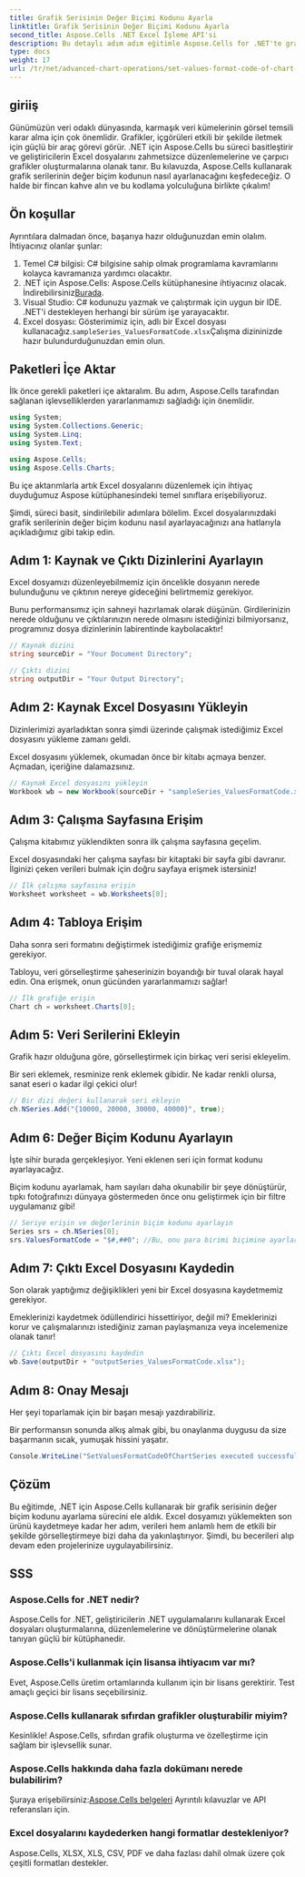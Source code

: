 ```yaml
---
title: Grafik Serisinin Değer Biçimi Kodunu Ayarla
linktitle: Grafik Serisinin Değer Biçimi Kodunu Ayarla
second_title: Aspose.Cells .NET Excel İşleme API'si
description: Bu detaylı adım adım eğitimle Aspose.Cells for .NET'te grafik serilerinin değer biçimi kodunun nasıl ayarlanacağını öğrenin. Yeni başlayanlar için mükemmel.
type: docs
weight: 17
url: /tr/net/advanced-chart-operations/set-values-format-code-of-chart-series/
---
```

## giriiş

Günümüzün veri odaklı dünyasında, karmaşık veri kümelerinin görsel temsili karar alma için çok önemlidir. Grafikler, içgörüleri etkili bir şekilde iletmek için güçlü bir araç görevi görür. .NET için Aspose.Cells bu süreci basitleştirir ve geliştiricilerin Excel dosyalarını zahmetsizce düzenlemelerine ve çarpıcı grafikler oluşturmalarına olanak tanır. Bu kılavuzda, Aspose.Cells kullanarak grafik serilerinin değer biçim kodunun nasıl ayarlanacağını keşfedeceğiz. O halde bir fincan kahve alın ve bu kodlama yolculuğuna birlikte çıkalım!

## Ön koşullar

Ayrıntılara dalmadan önce, başarıya hazır olduğunuzdan emin olalım. İhtiyacınız olanlar şunlar:

1. Temel C# bilgisi: C# bilgisine sahip olmak programlama kavramlarını kolayca kavramanıza yardımcı olacaktır.
2.  .NET için Aspose.Cells: Aspose.Cells kütüphanesine ihtiyacınız olacak. İndirebilirsiniz[Burada](https://releases.aspose.com/cells/net/).
3. Visual Studio: C# kodunuzu yazmak ve çalıştırmak için uygun bir IDE. .NET'i destekleyen herhangi bir sürüm işe yarayacaktır.
4.  Excel dosyası: Gösterimimiz için, adlı bir Excel dosyası kullanacağız.`sampleSeries_ValuesFormatCode.xlsx`Çalışma dizininizde hazır bulundurduğunuzdan emin olun.

## Paketleri İçe Aktar

İlk önce gerekli paketleri içe aktaralım. Bu adım, Aspose.Cells tarafından sağlanan işlevselliklerden yararlanmamızı sağladığı için önemlidir.

```csharp
using System;
using System.Collections.Generic;
using System.Linq;
using System.Text;

using Aspose.Cells;
using Aspose.Cells.Charts;
```

Bu içe aktarımlarla artık Excel dosyalarını düzenlemek için ihtiyaç duyduğumuz Aspose kütüphanesindeki temel sınıflara erişebiliyoruz.

Şimdi, süreci basit, sindirilebilir adımlara bölelim. Excel dosyalarınızdaki grafik serilerinin değer biçim kodunu nasıl ayarlayacağınızı ana hatlarıyla açıkladığımız gibi takip edin.

## Adım 1: Kaynak ve Çıktı Dizinlerini Ayarlayın

Excel dosyamızı düzenleyebilmemiz için öncelikle dosyanın nerede bulunduğunu ve çıktının nereye gideceğini belirtmemiz gerekiyor. 

Bunu performansımız için sahneyi hazırlamak olarak düşünün. Girdilerinizin nerede olduğunu ve çıktılarınızın nerede olmasını istediğinizi bilmiyorsanız, programınız dosya dizinlerinin labirentinde kaybolacaktır!

```csharp
// Kaynak dizini
string sourceDir = "Your Document Directory";

// Çıktı dizini
string outputDir = "Your Output Directory";
```

## Adım 2: Kaynak Excel Dosyasını Yükleyin

Dizinlerimizi ayarladıktan sonra şimdi üzerinde çalışmak istediğimiz Excel dosyasını yükleme zamanı geldi.

Excel dosyasını yüklemek, okumadan önce bir kitabı açmaya benzer. Açmadan, içeriğine dalamazsınız. 

```csharp
// Kaynak Excel dosyasını yükleyin
Workbook wb = new Workbook(sourceDir + "sampleSeries_ValuesFormatCode.xlsx");
```

## Adım 3: Çalışma Sayfasına Erişim

Çalışma kitabımız yüklendikten sonra ilk çalışma sayfasına geçelim.

Excel dosyasındaki her çalışma sayfası bir kitaptaki bir sayfa gibi davranır. İlginizi çeken verileri bulmak için doğru sayfaya erişmek istersiniz!

```csharp
// İlk çalışma sayfasına erişin
Worksheet worksheet = wb.Worksheets[0];
```

## Adım 4: Tabloya Erişim

Daha sonra seri formatını değiştirmek istediğimiz grafiğe erişmemiz gerekiyor.

Tabloyu, veri görselleştirme şaheserinizin boyandığı bir tuval olarak hayal edin. Ona erişmek, onun gücünden yararlanmamızı sağlar!

```csharp
// İlk grafiğe erişin
Chart ch = worksheet.Charts[0];
```

## Adım 5: Veri Serilerini Ekleyin

Grafik hazır olduğuna göre, görselleştirmek için birkaç veri serisi ekleyelim.

Bir seri eklemek, resminize renk eklemek gibidir. Ne kadar renkli olursa, sanat eseri o kadar ilgi çekici olur!

```csharp
// Bir dizi değeri kullanarak seri ekleyin
ch.NSeries.Add("{10000, 20000, 30000, 40000}", true);
```

## Adım 6: Değer Biçim Kodunu Ayarlayın

İşte sihir burada gerçekleşiyor. Yeni eklenen seri için format kodunu ayarlayacağız.

Biçim kodunu ayarlamak, ham sayıları daha okunabilir bir şeye dönüştürür, tıpkı fotoğrafınızı dünyaya göstermeden önce onu geliştirmek için bir filtre uygulamanız gibi!

```csharp
// Seriye erişin ve değerlerinin biçim kodunu ayarlayın
Series srs = ch.NSeries[0];
srs.ValuesFormatCode = "$#,##0"; //Bu, onu para birimi biçimine ayarlar
```

## Adım 7: Çıktı Excel Dosyasını Kaydedin

Son olarak yaptığımız değişiklikleri yeni bir Excel dosyasına kaydetmemiz gerekiyor.

Emeklerinizi kaydetmek ödüllendirici hissettiriyor, değil mi? Emeklerinizi korur ve çalışmalarınızı istediğiniz zaman paylaşmanıza veya incelemenize olanak tanır!

```csharp
// Çıktı Excel dosyasını kaydedin
wb.Save(outputDir + "outputSeries_ValuesFormatCode.xlsx");
```

## Adım 8: Onay Mesajı

Her şeyi toparlamak için bir başarı mesajı yazdırabiliriz.

Bir performansın sonunda alkış almak gibi, bu onaylanma duygusu da size başarmanın sıcak, yumuşak hissini yaşatır.

```csharp
Console.WriteLine("SetValuesFormatCodeOfChartSeries executed successfully.");
```

## Çözüm

Bu eğitimde, .NET için Aspose.Cells kullanarak bir grafik serisinin değer biçim kodunu ayarlama sürecini ele aldık. Excel dosyamızı yüklemekten son ürünü kaydetmeye kadar her adım, verileri hem anlamlı hem de etkili bir şekilde görselleştirmeye bizi daha da yakınlaştırıyor. Şimdi, bu becerileri alıp devam eden projelerinize uygulayabilirsiniz.

## SSS

### Aspose.Cells for .NET nedir?
Aspose.Cells for .NET, geliştiricilerin .NET uygulamalarını kullanarak Excel dosyaları oluşturmalarına, düzenlemelerine ve dönüştürmelerine olanak tanıyan güçlü bir kütüphanedir.

### Aspose.Cells'i kullanmak için lisansa ihtiyacım var mı?
Evet, Aspose.Cells üretim ortamlarında kullanım için bir lisans gerektirir. Test amaçlı geçici bir lisans seçebilirsiniz.

### Aspose.Cells kullanarak sıfırdan grafikler oluşturabilir miyim?
Kesinlikle! Aspose.Cells, sıfırdan grafik oluşturma ve özelleştirme için sağlam bir işlevsellik sunar.

### Aspose.Cells hakkında daha fazla dokümanı nerede bulabilirim?
 Şuraya erişebilirsiniz:[Aspose.Cells belgeleri](https://reference.aspose.com/cells/net/) Ayrıntılı kılavuzlar ve API referansları için.

### Excel dosyalarını kaydederken hangi formatlar destekleniyor?
Aspose.Cells, XLSX, XLS, CSV, PDF ve daha fazlası dahil olmak üzere çok çeşitli formatları destekler.